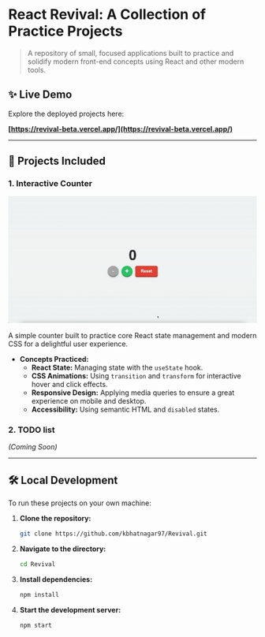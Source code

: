 # React Revival: A Collection of Practice Projects

> A repository of small, focused applications built to practice and solidify modern front-end concepts using React and other modern tools.

## ✨ Live Demo

Explore the deployed projects here:

**[https://revival-beta.vercel.app/](https://revival-beta.vercel.app/)**

---

## 🚀 Projects Included

### 1. Interactive Counter

![Interactive Counter Demo](src/assets/counter-demo.gif)

A simple counter built to practice core React state management and modern CSS for a delightful user experience.

*   **Concepts Practiced:**
    *   **React State:** Managing state with the `useState` hook.
    *   **CSS Animations:** Using `transition` and `transform` for interactive hover and click effects.
    *   **Responsive Design:** Applying media queries to ensure a great experience on mobile and desktop.
    *   **Accessibility:** Using semantic HTML and `disabled` states.

### 2. TODO list

*(Coming Soon)*

---

## 🛠️ Local Development

To run these projects on your own machine:

1.  **Clone the repository:**
    ```sh
    git clone https://github.com/kbhatnagar97/Revival.git
    ```
2.  **Navigate to the directory:**
    ```sh
    cd Revival
    ```
3.  **Install dependencies:**
    ```sh
    npm install
    ```
4.  **Start the development server:**
    ```sh
    npm start
    ```